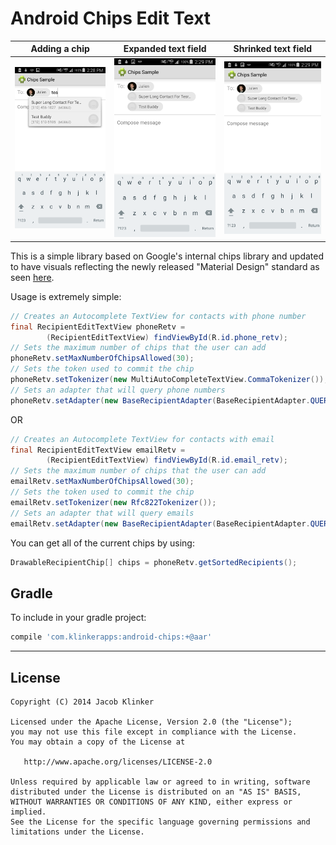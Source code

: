 # Android Chips Edit Text #


Adding a chip                    |  Expanded text field                                      |  Shrinked text field
:-------------------------------:|:---------------------------------------------------------:|:-------------------------------------------------------:
![](screenshots/add_a_chip.png)  |  ![](screenshots/three_chips_in_expanded_text_field.png)  |  ![](screenshots/three_chips_in_expanded_text_field.png)

This is a simple library based on Google's internal chips library and updated to have visuals reflecting the newly released "Material Design" standard as seen [here](http://www.google.com/design/spec/components/chips-tokens.html#chips-tokens-contact-chips).

Usage is extremely simple:

```java
// Creates an Autocomplete TextView for contacts with phone number
final RecipientEditTextView phoneRetv =
        (RecipientEditTextView) findViewById(R.id.phone_retv);
// Sets the maximum number of chips that the user can add
phoneRetv.setMaxNumberOfChipsAllowed(30);
// Sets the token used to commit the chip
phoneRetv.setTokenizer(new MultiAutoCompleteTextView.CommaTokenizer());
// Sets an adapter that will query phone numbers
phoneRetv.setAdapter(new BaseRecipientAdapter(BaseRecipientAdapter.QUERY_TYPE_PHONE, this));
```

OR

```java
// Creates an Autocomplete TextView for contacts with email
final RecipientEditTextView emailRetv =
        (RecipientEditTextView) findViewById(R.id.email_retv);
// Sets the maximum number of chips that the user can add
emailRetv.setMaxNumberOfChipsAllowed(30);
// Sets the token used to commit the chip
emailRetv.setTokenizer(new Rfc822Tokenizer());
// Sets an adapter that will query emails
emailRetv.setAdapter(new BaseRecipientAdapter(BaseRecipientAdapter.QUERY_TYPE_EMAIL, this));
```

You can get all of the current chips by using:

```java
DrawableRecipientChip[] chips = phoneRetv.getSortedRecipients();
```


## Gradle

To include in your gradle project:

```groovy
compile 'com.klinkerapps:android-chips:+@aar'
```
---

## License

    Copyright (C) 2014 Jacob Klinker

    Licensed under the Apache License, Version 2.0 (the "License");
    you may not use this file except in compliance with the License.
    You may obtain a copy of the License at

       http://www.apache.org/licenses/LICENSE-2.0

    Unless required by applicable law or agreed to in writing, software
    distributed under the License is distributed on an "AS IS" BASIS,
    WITHOUT WARRANTIES OR CONDITIONS OF ANY KIND, either express or implied.
    See the License for the specific language governing permissions and
    limitations under the License.
